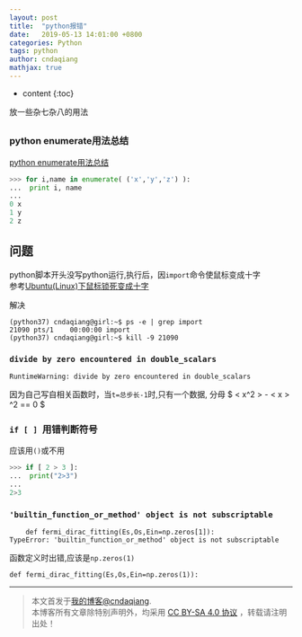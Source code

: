 ```yaml
---
layout: post
title:  "python报错"
date:   2019-05-13 14:01:00 +0800
categories: Python
tags: python 
author: cndaqiang
mathjax: true
---
```

* content
{:toc}

放一些杂七杂八的用法









## 
### python enumerate用法总结
[python enumerate用法总结](https://blog.csdn.net/churximi/article/details/51648388)
```python
>>> for i,name in enumerate( ('x','y','z') ):
...  print i, name
...
0 x
1 y
2 z
```

## 问题
python脚本开头没写python运行,执行后，因`import`命令使鼠标变成十字<br>
参考[Ubuntu(Linux)下鼠标锁死变成十字](https://www.jianshu.com/p/4c25b864c516)

解决
```
(python37) cndaqiang@girl:~$ ps -e | grep import
21090 pts/1    00:00:00 import
(python37) cndaqiang@girl:~$ kill -9 21090
```


### `divide by zero encountered in double_scalars`
```
RuntimeWarning: divide by zero encountered in double_scalars
```
因为自己写自相关函数时，当`t=总步长-1`时,只有一个数据, 分母 $ \< x^2 \> - \< x \> ^2 == 0 $

### `if [ ] `用错判断符号
应该用`()`或不用
```python
>>> if [ 2 > 3 ]:
...  print("2>3")
...
2>3
```

### `'builtin_function_or_method' object is not subscriptable`
```
    def fermi_dirac_fitting(Es,Os,Ein=np.zeros[1]):
TypeError: 'builtin_function_or_method' object is not subscriptable
```
函数定义时出错,应该是`np.zeros(1)`
```
def fermi_dirac_fitting(Es,Os,Ein=np.zeros(1)):
```



------
>本文首发于[我的博客@cndaqiang](https://cndaqiang.github.io/).<br>
>本博客所有文章除特别声明外，均采用 [CC BY-SA 4.0 协议](https://creativecommons.org/licenses/by-sa/4.0/deed.zh) ，转载请注明出处！

